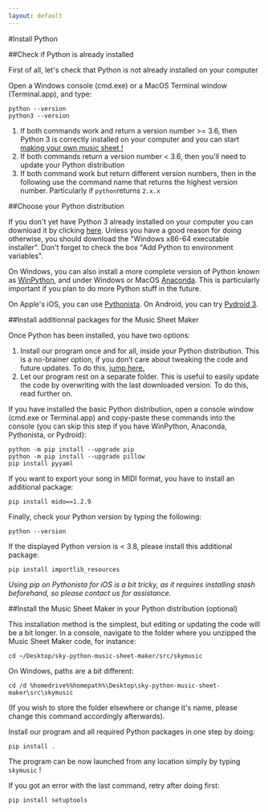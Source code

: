 ```yaml
---
layout: default
---
```


#Install Python

##Check if Python is already installed

First of all, let's check that Python is not already installed on your computer

Open a Windows console (cmd.exe) or a MacOS Terminal window (Terminal.app), and type:

```
python --version
python3 --version
```


1. If both commands work and return a version number >= 3.6, then Python 3 is correctly installed on your computer and you can start [making your own music sheet !](./make-your-own-sheet.html)
2. If both commands return a version number < 3.6, then you'll need to update your Python distribution
3. If both command work but return different version numbers, then in the following use the command name that returns the highest version number. Particularly if `python`returns `2.x.x`


##Choose your Python distribution

If you don't yet have Python 3 already installed on your computer you can download it by clicking [here](https://www.python.org/downloads/).
Unless you have a good reason for doing otherwise, you should download the "Windows x86-64 executable installer". Don't forget to check the box "Add Python to environment variables".

On Windows, you can also install a more complete version of Python known as [WinPython](https://sourceforge.net/projects/winpython/), and under Windows or MacOS [Anaconda](https://www.anaconda.com/products/individual). This is particularly important if you plan to do more Python stuff in the future.

On Apple's iOS, you can use [Pythonista](http://omz-software.com/pythonista/). On Android, you can try [Pydroid 3](https://play.google.com/store/apps/details?id=ru.iiec.pydroid3&hl=en_US).

##Install additionnal packages for the Music Sheet Maker

Once Python has been installed, you have two options:

1. Install our program once and for all, inside your Python distribution. This is a no-brainer option, if you don’t care about tweaking the code and future updates. To do this, <a href="#pipinstall">jump here.</a>
2. Let our program rest on a separate folder. This is useful to easily update the code by overwriting with the last downloaded version. To do this, read further on. 


If you have installed the basic Python distribution, open a console window (cmd.exe or Terminal.app) and copy-paste these commands into the console (you can skip this step if you have WinPython, Anaconda, Pythonista, or Pydroid):

```
python -m pip install --upgrade pip
python -m pip install --upgrade pillow
pip install pyyaml
```

If you want to export your song in MIDI format, you have to install an additional package:

```
pip install mido==1.2.9
```

Finally, check your Python version by typing the following:

```
python --version
```

If the displayed Python version is < 3.8, please install this additional package:

```
pip install importlib_resources
``` 
  
*Using pip on Pythonista for iOS is a bit tricky, as it requires installing stash beforehand, so please contact us for assistance.*

##Install the Music Sheet Maker in your Python distribution (optional)

This installation method is the simplest, but  editing or updating the code will be a bit longer. In a console, navigate to the folder where you unzipped the Music Sheet Maker code, for instance:

```
cd ~/Desktop/sky-python-music-sheet-maker/src/skymusic
```

On Windows, paths are a bit different:
  
```
cd /d %homedrive%%homepath%\Desktop\sky-python-music-sheet-maker\src\skymusic
```
  
(If you wish to store the folder elsewhere or change it's name, please change this command accordingly afterwards).

Install our program and all required Python packages in one step by doing:

```
pip install .
```

The program can be now launched from any location simply by typing `skymusic` !

If you got an error with the last command, retry after doing first:

```
pip install setuptools
```
